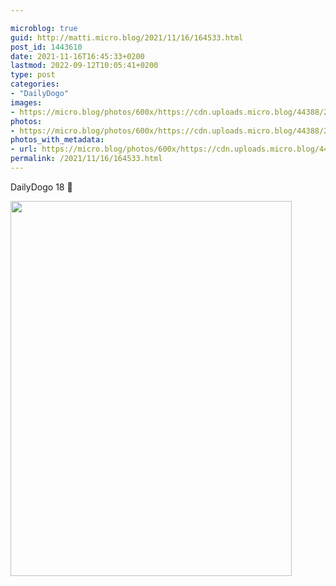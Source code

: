```yaml
---

microblog: true
guid: http://matti.micro.blog/2021/11/16/164533.html
post_id: 1443610
date: 2021-11-16T16:45:33+0200
lastmod: 2022-09-12T10:05:41+0200
type: post
categories:
- "DailyDogo"
images:
- https://micro.blog/photos/600x/https://cdn.uploads.micro.blog/44388/2021/f13474b529.jpg
photos:
- https://micro.blog/photos/600x/https://cdn.uploads.micro.blog/44388/2021/f13474b529.jpg
photos_with_metadata:
- url: https://micro.blog/photos/600x/https://cdn.uploads.micro.blog/44388/2021/f13474b529.jpg
permalink: /2021/11/16/164533.html
---
```

DailyDogo 18 🐶

<img src="/media/uploads/2021/f13474b529.jpg" width="450" height="600" alt="" />
